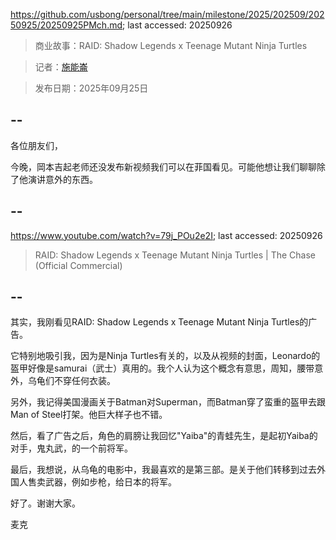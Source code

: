 https://github.com/usbong/personal/tree/main/milestone/2025/202509/20250925/20250925PMch.md; last accessed: 20250926

> 商业故事：RAID: Shadow Legends x Teenage Mutant Ninja Turtles
  
> 记者：[施能崙](https://www.linkedin.com/in/michaelsyson/)

> 发布日期：2025年09月25日

## --

各位朋友们，

今晚，岡本吉起老师还没发布新视频我们可以在菲国看见。可能他想让我们聊聊除了他演讲意外的东西。

## --

https://www.youtube.com/watch?v=79j_POu2e2I; last accessed: 20250926

> RAID: Shadow Legends x Teenage Mutant Ninja Turtles | The Chase (Official Commercial)

## --

其实，我刚看见RAID: Shadow Legends x Teenage Mutant Ninja Turtles的广告。

它特别地吸引我，因为是Ninja Turtles有关的，以及从视频的封面，Leonardo的盔甲好像是samurai（武士）真用的。我个人认为这个概念有意思，周知，腰带意外，乌龟们不穿任何衣装。

另外，我记得美国漫画关于Batman对Superman，而Batman穿了蛮重的盔甲去跟Man of Steel打架。他巨大样子也不错。

然后，看了广告之后，角色的肩膀让我回忆"Yaiba"的青蛙先生，是起初Yaiba的对手，鬼丸武，的一个前将军。

最后，我想说，从乌龟的电影中，我最喜欢的是第三部。是关于他们转移到过去外国人售卖武器，例如步枪，给日本的将军。

好了。谢谢大家。

麦克

